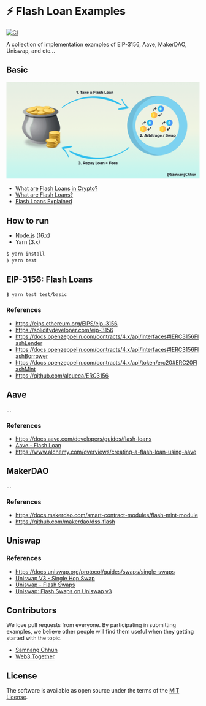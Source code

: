 # ⚡️ Flash Loan Examples

[![CI](https://github.com/samnang/flash-loan-examples/actions/workflows/build.yml/badge.svg)](https://github.com/samnang/flash-loan-examples/actions/workflows/build.yml)

A collection of implementation examples of EIP-3156, Aave, MakerDAO, Uniswap, and etc...

## Basic

![Flash Loan](images/flash_loan.png?raw=true "Flash Loan")

- [What are Flash Loans in Crypto?](https://www.youtube.com/watch?v=1t1sdlMIPj4)
- [What are Flash Loans?](https://www.youtube.com/watch?v=YiF6x193fRk)
- [Flash Loans Explained](https://www.youtube.com/watch?v=mCJUhnXQ76s)

## How to run

- Node.js (16.x)
- Yarn (3.x)

```sh
$ yarn install
$ yarn test
```

## EIP-3156: Flash Loans

```sh
$ yarn test test/basic
```

### References

- https://eips.ethereum.org/EIPS/eip-3156
- https://soliditydeveloper.com/eip-3156
- https://docs.openzeppelin.com/contracts/4.x/api/interfaces#IERC3156FlashLender
- https://docs.openzeppelin.com/contracts/4.x/api/interfaces#IERC3156FlashBorrower
- https://docs.openzeppelin.com/contracts/4.x/api/token/erc20#ERC20FlashMint
- https://github.com/alcueca/ERC3156

## Aave

...

### References

- https://docs.aave.com/developers/guides/flash-loans
- [Aave - Flash Loan](https://www.youtube.com/watch?v=_GZHt-FVAQs)
- https://www.alchemy.com/overviews/creating-a-flash-loan-using-aave

## MakerDAO

...

### References

- https://docs.makerdao.com/smart-contract-modules/flash-mint-module
- https://github.com/makerdao/dss-flash

## Uniswap

### References

- https://docs.uniswap.org/protocol/guides/swaps/single-swaps
- [Uniswap V3 - Single Hop Swap](https://www.youtube.com/watch?v=f5Fuhm_8FjE)
- [Uniswap - Flash Swaps](https://www.youtube.com/watch?v=v0YekGlQpJU)
- [Uniswap: Flash Swaps on Uniswap v3](https://www.youtube.com/watch?v=eM4UidkvB-o)

## Contributors

We love pull requests from everyone. By participating in submitting examples, we believe other people will find them useful when they getting started with the topic.

- [Samnang Chhun](https://twitter.com/samnangchhun)
- [Web3 Together](https://twitter.com/web3together)

## License

The software is available as open source under the terms of the [MIT License](http://opensource.org/licenses/MIT).
